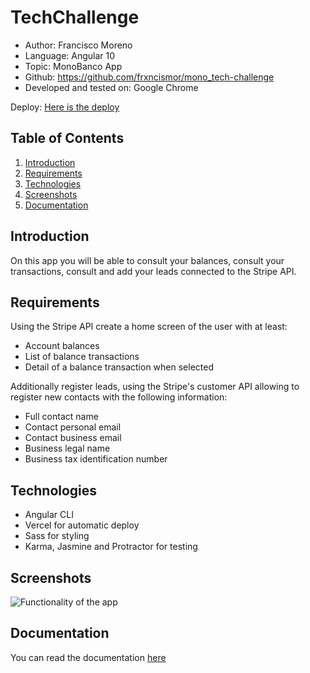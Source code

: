 # TechChallenge

- Author: Francisco Moreno
- Language: Angular 10
- Topic: MonoBanco App
- Github: https://github.com/frxncismor/mono_tech-challenge
- Developed and tested on: Google Chrome

Deploy: [Here is the deploy](https://mono-tech-challenge.vercel.app/)
## Table of Contents
1. [Introduction](#introduction)
2. [Requirements](#requirements)
2. [Technologies](#technologies)
3. [Screenshots](#screenshots)
4. [Documentation](#documentation)

## Introduction
On this app you will be able to consult your balances, consult your transactions, consult and add your leads connected to the Stripe API.

## Requirements
Using the Stripe API create a home screen of the user with at least:
 - Account balances
 - List of balance transactions
 - Detail of a balance transaction when selected
 
 Additionally register leads, using the Stripe's customer API allowing to register new contacts with the following information:
 - Full contact name
 - Contact personal email
 - Contact business email
 - Business legal name
 - Business tax identification number
 
## Technologies
- Angular CLI
- Vercel for automatic deploy
- Sass for styling
- Karma, Jasmine and Protractor for testing

## Screenshots
![Functionality of the app](https://media.giphy.com/media/ostA1PNCxw5LIGoXFf/giphy.gif)

## Documentation
You can read the documentation [here](https://www.notion.so/Monoban-co-Tech-Challenge-762dd3ae1c7346bebd9ddde5044efa5c)


